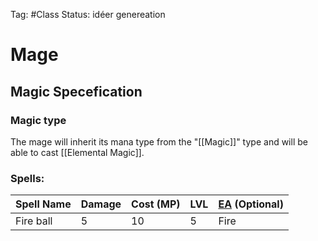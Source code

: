 Tag: #Class
Status: idéer genereation

# Mage

## Magic Specefication

### Magic type
The mage will inherit its mana type from the "[[Magic]]" type and will be able to cast [[Elemental Magic]].

### Spells:
| Spell Name | Damage | Cost (MP) | LVL | [EA](Legend) (Optional) |
| - | - | -| -| - |
| Fire ball | 5 | 10 | 5 | Fire |


